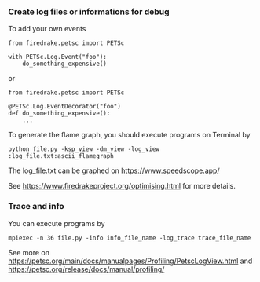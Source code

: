 ### Create log files or informations for debug
To add your own events
```
from firedrake.petsc import PETSc

with PETSc.Log.Event("foo"):
    do_something_expensive()
```
or
```
from firedrake.petsc import PETSc

@PETSc.Log.EventDecorator("foo")
def do_something_expensive():
    ...
```

To generate the flame graph, you should execute programs on Terminal by
```
python file.py -ksp_view -dm_view -log_view :log_file.txt:ascii_flamegraph
```

The log_file.txt can be graphed on https://www.speedscope.app/

See https://www.firedrakeproject.org/optimising.html for more details.


### Trace and info
You can execute programs by
```
mpiexec -n 36 file.py -info info_file_name -log_trace trace_file_name
```
See more on https://petsc.org/main/docs/manualpages/Profiling/PetscLogView.html and https://petsc.org/release/docs/manual/profiling/

